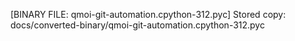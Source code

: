 [BINARY FILE: qmoi-git-automation.cpython-312.pyc]
Stored copy: docs/converted-binary/qmoi-git-automation.cpython-312.pyc

